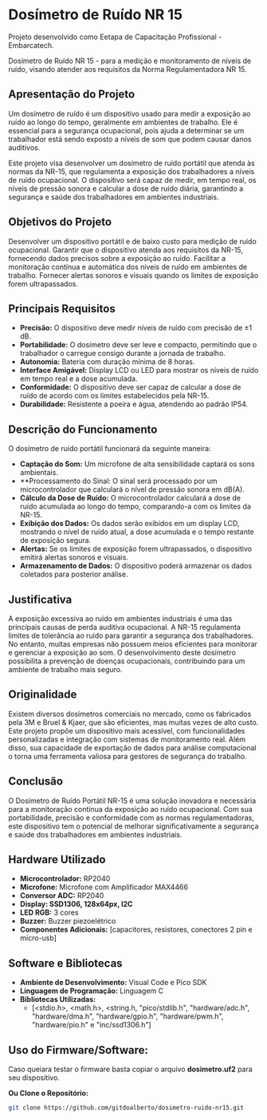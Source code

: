 # Dosímetro de Ruído NR 15

Projeto desenvolvido como Eetapa de Capacitação Profissional - Embarcatech.

Dosímetro de Ruído NR 15 - para a medição e monitoramento de níveis de ruído, visando atender aos requisitos da Norma Regulamentadora NR 15.

## Apresentação do Projeto

Um dosímetro de ruído é um dispositivo usado para medir a exposição ao ruído ao longo do tempo, geralmente em ambientes de trabalho. Ele é essencial para a segurança ocupacional, pois ajuda a determinar se um trabalhador está sendo exposto a níveis de som que podem causar danos auditivos.

Este projeto visa desenvolver um dosímetro de ruído portátil que atenda às normas da NR-15, que regulamenta a exposição dos trabalhadores a níveis de ruído ocupacional. O dispositivo será capaz de medir, em tempo real, os níveis de pressão sonora e calcular a dose de ruído diária, garantindo a segurança e saúde dos trabalhadores em ambientes industriais.

## Objetivos do Projeto

Desenvolver um dispositivo portátil e de baixo custo para medição de ruído ocupacional.
Garantir que o dispositivo atenda aos requisitos da NR-15, fornecendo dados precisos sobre a exposição ao ruído.
Facilitar a monitoração contínua e automática dos níveis de ruído em ambientes de trabalho.
Fornecer alertas sonoros e visuais quando os limites de exposição forem ultrapassados.

## Principais Requisitos
- **Precisão:** O dispositivo deve medir níveis de ruído com precisão de ±1 dB.
- **Portabilidade:** O dosímetro deve ser leve e compacto, permitindo que o trabalhador o carregue consigo durante a jornada de trabalho.
- **Autonomia:** Bateria com duração mínima de 8 horas.
- **Interface Amigável:** Display LCD ou LED para mostrar os níveis de ruído em tempo real e a dose acumulada.
- **Conformidade:** O dispositivo deve ser capaz de calcular a dose de ruído de acordo com os limites estabelecidos pela NR-15.
- **Durabilidade:** Resistente a poeira e água, atendendo ao padrão IP54.

## Descrição do Funcionamento
O dosímetro de ruído portátil funcionará da seguinte maneira:
- **Captação do Som:** Um microfone de alta sensibilidade captará os sons ambientais.
- **Processamento do Sinal: O sinal será processado por um microcontrolador que calculará o nível de pressão sonora em dB(A).
- **Cálculo da Dose de Ruído:** O microcontrolador calculará a dose de ruído acumulada ao longo do tempo, comparando-a com os limites da NR-15.
- **Exibição dos Dados:** Os dados serão exibidos em um display LCD, mostrando o nível de ruído atual, a dose acumulada e o tempo restante de exposição segura.
- **Alertas:** Se os limites de exposição forem ultrapassados, o dispositivo emitirá alertas sonoros e visuais.
- **Armazenamento de Dados:** O dispositivo poderá armazenar os dados coletados para posterior análise.


## Justificativa
A exposição excessiva ao ruído em ambientes industriais é uma das principais causas de perda auditiva ocupacional. A NR-15 regulamenta limites de tolerância ao ruído para garantir a segurança dos trabalhadores. No entanto, muitas empresas não possuem meios eficientes para monitorar e gerenciar a exposição ao som. O desenvolvimento deste dosímetro possibilita a prevenção de doenças ocupacionais, contribuindo para um ambiente de trabalho mais seguro.

## Originalidade

Existem diversos dosímetros comerciais no mercado, como os fabricados pela 3M e Bruel & Kjaer, que são eficientes, mas muitas
vezes de alto custo. Este projeto propõe um dispositivo mais acessível, com funcionalidades personalizadas e integração com
sistemas de monitoramento real. Além disso, sua capacidade de exportação de dados para análise computacional o torna uma
ferramenta valiosa para gestores de segurança do trabalho.

## Conclusão
O Dosímetro de Ruído Portátil NR-15 é uma solução inovadora e necessária para a monitoração contínua da exposição ao ruído
ocupacional. Com sua portabilidade, precisão e conformidade com as normas regulamentadoras, este dispositivo tem o potencial
de melhorar significativamente a segurança e saúde dos trabalhadores em ambientes industriais.

## Hardware Utilizado

- **Microcontrolador:** RP2040
- **Microfone:** Microfone com Amplificador MAX4466
- **Conversor ADC:** RP2040
- **Display:  SSD1306, 128x64px, I2C** 
- **LED RGB:** 3 cores
- **Buzzer:** Buzzer piezoelétrico
- **Componentes Adicionais:** [capacitores, resistores, conectores 2 pin e micro-usb]

## Software e Bibliotecas

- **Ambiente de Desenvolvimento:** Visual Code e Pico SDK
- **Linguagem de Programação:** Linguagem C
- **Bibliotecas Utilizadas:** 
  - [<stdio.h>, <math.h>, <string.h, "pico/stdlib.h", "hardware/adc.h", "hardware/dma.h", "hardware/gpio.h", "hardware/pwm.h", "hardware/pio.h" e "inc/ssd1306.h"]

## Uso do Firmware/Software:
Caso queiara testar o firmware basta copiar o arquivo **dosimetro.uf2** para seu dispositivo.

 **Ou Clone o Repositório:**
   ```bash
   git clone https://github.com/gitdoalberto/dosimetro-ruido-nr15.git
